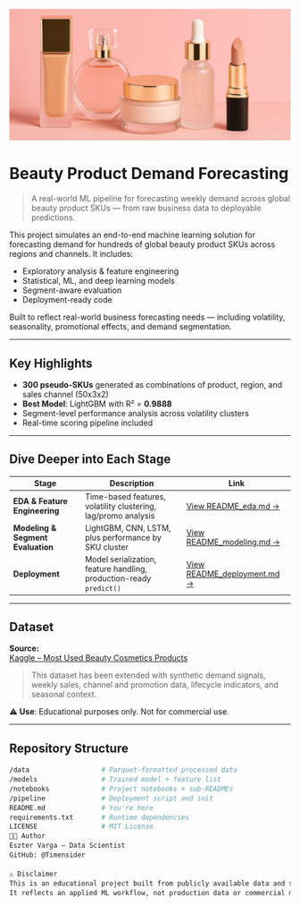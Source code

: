 ![Luxury Cosmetics Banner](assets/beauty_products_.png)

# Beauty Product Demand Forecasting

> A real-world ML pipeline for forecasting weekly demand across global beauty product SKUs — from raw business data to deployable predictions.

This project simulates an end-to-end machine learning solution for forecasting demand for hundreds of global beauty product SKUs across regions and channels. It includes:

- Exploratory analysis & feature engineering
- Statistical, ML, and deep learning models
- Segment-aware evaluation
- Deployment-ready code

Built to reflect real-world business forecasting needs — including volatility, seasonality, promotional effects, and demand segmentation.

---

## Key Highlights

- **300 pseudo-SKUs** generated as combinations of product, region, and sales channel (50x3x2)
- **Best Model**: LightGBM with R² = **0.9888**
- Segment-level performance analysis across volatility clusters
- Real-time scoring pipeline included

---

## Dive Deeper into Each Stage

| Stage | Description | Link |
|-------|-------------|------|
| **EDA & Feature Engineering** | Time-based features, volatility clustering, lag/promo analysis | [View README_eda.md →](notebooks/README_eda.md) |
| **Modeling & Segment Evaluation** | LightGBM, CNN, LSTM, plus performance by SKU cluster | [View README_modeling.md →](notebooks/README_modeling.md) |
| **Deployment** | Model serialization, feature handling, production-ready `predict()` | [View README_deployment.md →](notebooks/README_deployment.md) |

---

## Dataset

**Source:**  
[Kaggle – Most Used Beauty Cosmetics Products](https://www.kaggle.com/datasets/waqi786/most-used-beauty-cosmetics-products-in-the-world)

> This dataset has been extended with synthetic demand signals, weekly sales, channel and promotion data, lifecycle indicators, and seasonal context.

⚠️ **Use**: Educational purposes only. Not for commercial use.

---

## Repository Structure

```bash
/data                  # Parquet-formatted processed data
/models                # Trained model + feature list
/notebooks             # Project notebooks + sub-READMEs
/pipeline              # Deployment script and init
README.md              # You're here
requirements.txt       # Runtime dependencies
LICENSE                # MIT License
🧑‍💻 Author
Eszter Varga – Data Scientist
GitHub: @Timensider

⚠️ Disclaimer
This is an educational project built from publicly available data and synthetic demand logic.   
It reflects an applied ML workflow, not production data or commercial models.